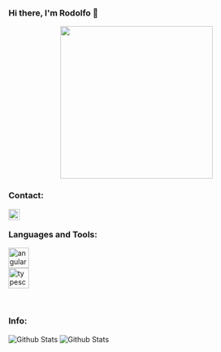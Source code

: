 ### Hi there, I'm Rodolfo 👋

<p align="center">
  <img width="300px" heigth="300px" src="https://camo.githubusercontent.com/e220312fa9d2fc06c614f678b1e628bd867d9f5780bcac14afc2dbe0494f9132/68747470733a2f2f6d69726f2e6d656469756d2e636f6d2f6d61782f3837352f312a557263323873626e4f52474f57356f796f68513036672e676966" />
</p>


### Contact:
[<img align="left" alt="codeSTACKr | LinkedIn" width="22px" src="https://img.icons8.com/external-justicon-lineal-color-justicon/64/000000/external-linkedin-social-media-justicon-lineal-color-justicon.png" />][linkedin]

</br>

### Languages and Tools:

[<img src='https://cdn.jsdelivr.net/npm/simple-icons@3.0.1/icons/angular.svg' alt='angular' height='40'>](https://angular.io/)  
[<img src='https://cdn.jsdelivr.net/npm/simple-icons@3.0.1/icons/typescript.svg' alt='typescript' height='40'>](https://www.typescriptlang.org/)  

</br>

### Info:
<img align="center" alt="Github Stats" src="https://github-readme-stats.vercel.app/api?username=RondonLeonR&show_icons=true&theme=tokyonight" />
<img align="center" alt="Github Stats" src="https://github-readme-stats.vercel.app/api/top-langs/?username=RondonLeonR&layout=compact&theme=tokyonight" />


[linkedin]: https://www.linkedin.com/in/rodolfo-rondon-leon-9665251a1/
